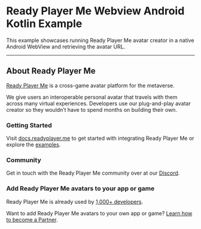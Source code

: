 
# Ready Player Me Webview Android Kotlin Example

This example showcases running Ready Player Me avatar creator in a native Android WebView and retrieving the avatar URL.


---

## About Ready Player Me

[Ready Player Me](https://readyplayer.me) is a cross-game avatar platform for the metaverse.

We give users an interoperable personal avatar that travels with them across many virtual experiences. Developers use our plug-and-play avatar creator so they wouldn’t have to spend months on building their own.

### Getting Started

Visit [docs.readyplayer.me](https://docs.readyplayer.me/) to get started with integrating Ready Player Me or explore the [examples](https://github.com/readyplayerme).

### Community

Get in touch with the Ready Player Me community over at our [Discord](https://discord.gg/readyplayerme).

### Add Ready Player Me avatars to your app or game

Ready Player Me is already used by [1,000+ developers](https://readyplayer.me/apps).

Want to add Ready Player Me avatars to your own app or game? [Learn how to become a Partner](https://docs.readyplayer.me/for-partners/become-a-partner).
